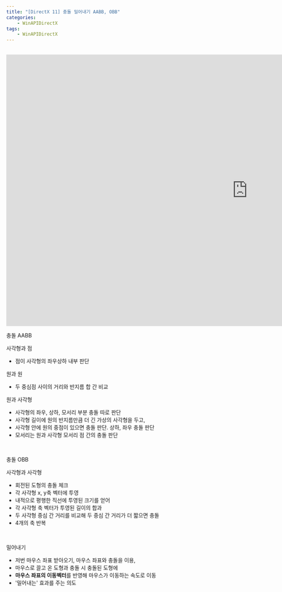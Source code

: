 ```yaml
---
title: "[DirectX 11] 충돌 밀어내기 AABB, OBB"
categories:
    - WinAPIDirectX
tags:
    - WinAPIDirectX
---
```


<br>

<iframe width="1280" height="720" src="https://www.youtube.com/embed/BeRRtyPMIj0" title="YouTube video player" frameborder="0" allow="accelerometer; autoplay; clipboard-write; encrypted-media; gyroscope; picture-in-picture" allowfullscreen></iframe>


<br>

충돌 AABB

사각형과 점
- 점이 사각형의 좌우상하 내부 판단

원과 원
- 두 중심점 사이의 거리와 반지름 합 간 비교

원과 사각형
- 사각형의 좌우, 상하, 모서리 부분 충돌 따로 판단
- 사각형 길이에 원의 반지름만큼 더 긴 가상의 사각형을 두고, 
- 사각형 안에 원의 중점이 있으면 충돌 판단. 상하, 좌우 충돌 판단
- 모서리는 원과 사각형 모서리 점 간의 충돌 판단

<br>

충돌 OBB

사각형과 사각형
- 회전된 도형의 충돌 체크
- 각 사각형 x, y축 벡터에 투영
- 내적으로 평행한 직선에 투영된 크기를 얻어
- 각 사각형 축 벡터가 투영된 길이의 합과 
- 두 사각형 중심 간 거리를 비교해 두 중심 간 거리가 더 짧으면 충돌
- 4개의 축 반복

<br>

밀어내기
- 저번 마우스 좌표 받아오기, 마우스 좌표와 충돌을 이용,
- 마우스로 끌고 온 도형과 충돌 시 충돌된 도형에 
- **마우스 좌표의 이동벡터**를 반영해 마우스가 이동하는 속도로 이동
- '밀어내는' 효과를 주는 의도